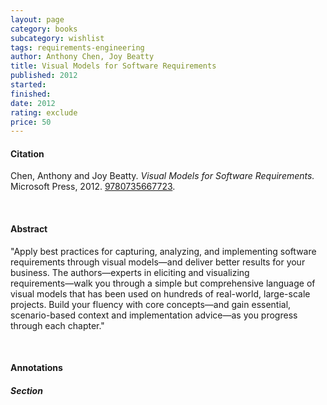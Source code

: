 ```yaml
---
layout: page
category: books
subcategory: wishlist
tags: requirements-engineering
author: Anthony Chen, Joy Beatty
title: Visual Models for Software Requirements
published: 2012
started:
finished:
date: 2012
rating: exclude
price: 50
---
```


#### Citation

Chen, Anthony and Joy Beatty. *Visual Models for Software Requirements.* Microsoft Press, 2012. [9780735667723](https://www.amazon.com/Visual-Software-Requirements-Developer-Practices/dp/0735667721/141-3808376-3903656).

<br>

#### Abstract

"Apply best practices for capturing, analyzing, and implementing software requirements through visual models―and deliver better results for your business. The authors―experts in eliciting and visualizing requirements―walk you through a simple but comprehensive language of visual models that has been used on hundreds of real-world, large-scale projects. Build your fluency with core concepts―and gain essential, scenario-based context and implementation advice―as you progress through each chapter."

<br>

#### Annotations

##### Section
